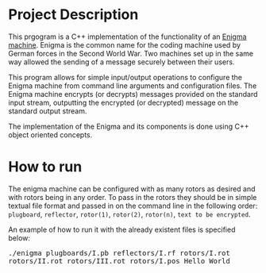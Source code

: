 # Project Description

This prgogram is a C++ implementation of the functionality of an [Enigma machine](https://en.wikipedia.org/wiki/Enigma_machine). Enigma is the common name for the coding machine used by German forces in the Second World War. Two machines set up in the same way allowed the sending of a message securely between their users.

This program allows for simple input/output operations to configure the Enigma machine from command line arguments and configuration files. The Enigma machine encrypts (or decrypts) messages provided on the standard input stream, outputting the encrypted (or decrypted) message on the standard output stream.

The implementation of the Enigma and its components is done using C++ object oriented concepts.

# How to run

The enigma machine can be configured with as many rotors as desired and with rotors being in any order. To pass in the rotors they should be in simple textual file format and passed in on the command line in the following order: `plugboard`, `reflector`, `rotor(1)`, `rotor(2)`, `rotor(n)`, `text to be encrypted`.

An example of how to run it with the already existent files is specified below:

<tt>./enigma plugboards/I.pb reflectors/I.rf rotors/I.rot rotors/II.rot rotors/III.rot rotors/I.pos Hello World</tt>

